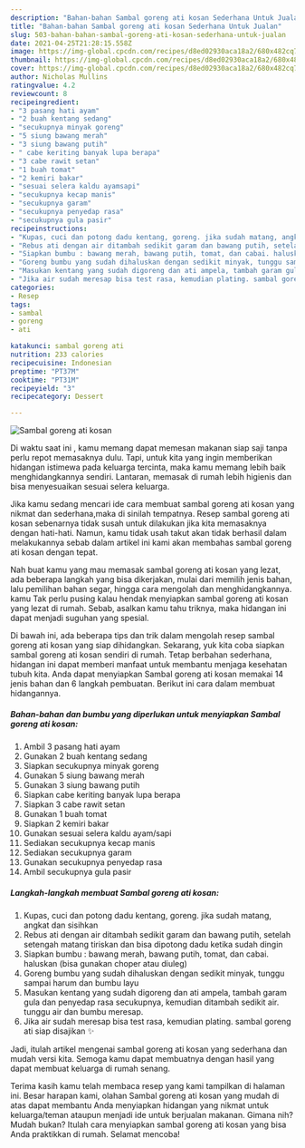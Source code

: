 ```yaml
---
description: "Bahan-bahan Sambal goreng ati kosan Sederhana Untuk Jualan"
title: "Bahan-bahan Sambal goreng ati kosan Sederhana Untuk Jualan"
slug: 503-bahan-bahan-sambal-goreng-ati-kosan-sederhana-untuk-jualan
date: 2021-04-25T21:28:15.558Z
image: https://img-global.cpcdn.com/recipes/d8ed02930aca18a2/680x482cq70/sambal-goreng-ati-kosan-foto-resep-utama.jpg
thumbnail: https://img-global.cpcdn.com/recipes/d8ed02930aca18a2/680x482cq70/sambal-goreng-ati-kosan-foto-resep-utama.jpg
cover: https://img-global.cpcdn.com/recipes/d8ed02930aca18a2/680x482cq70/sambal-goreng-ati-kosan-foto-resep-utama.jpg
author: Nicholas Mullins
ratingvalue: 4.2
reviewcount: 8
recipeingredient:
- "3 pasang hati ayam"
- "2 buah kentang sedang"
- "secukupnya minyak goreng"
- "5 siung bawang merah"
- "3 siung bawang putih"
- " cabe keriting banyak lupa berapa"
- "3 cabe rawit setan"
- "1 buah tomat"
- "2 kemiri bakar"
- "sesuai selera kaldu ayamsapi"
- "secukupnya kecap manis"
- "secukupnya garam"
- "secukupnya penyedap rasa"
- "secukupnya gula pasir"
recipeinstructions:
- "Kupas, cuci dan potong dadu kentang, goreng. jika sudah matang, angkat dan sisihkan"
- "Rebus ati dengan air ditambah sedikit garam dan bawang putih, setelah setengah matang tiriskan dan bisa dipotong dadu ketika sudah dingin"
- "Siapkan bumbu : bawang merah, bawang putih, tomat, dan cabai. haluskan (bisa gunakan choper atau diuleg)"
- "Goreng bumbu yang sudah dihaluskan dengan sedikit minyak, tunggu sampai harum dan bumbu layu"
- "Masukan kentang yang sudah digoreng dan ati ampela, tambah garam gula dan penyedap rasa secukupnya, kemudian ditambah sedikit air. tunggu air dan bumbu meresap."
- "Jika air sudah meresap bisa test rasa, kemudian plating. sambal goreng ati siap disajikan ✨"
categories:
- Resep
tags:
- sambal
- goreng
- ati

katakunci: sambal goreng ati 
nutrition: 233 calories
recipecuisine: Indonesian
preptime: "PT37M"
cooktime: "PT31M"
recipeyield: "3"
recipecategory: Dessert

---
```



![Sambal goreng ati kosan](https://img-global.cpcdn.com/recipes/d8ed02930aca18a2/680x482cq70/sambal-goreng-ati-kosan-foto-resep-utama.jpg)

Di waktu  saat ini , kamu memang dapat memesan makanan siap saji tanpa perlu repot memasaknya dulu. Tapi, untuk kita yang ingin memberikan hidangan istimewa pada keluarga tercinta, maka kamu memang lebih baik menghidangkannya sendiri. Lantaran, memasak di rumah lebih higienis dan bisa menyesuaikan sesuai selera keluarga.

Jika kamu sedang mencari ide cara membuat sambal goreng ati kosan yang nikmat dan sederhana,maka di sinilah tempatnya. Resep sambal goreng ati kosan  sebenarnya tidak susah untuk dilakukan jika kita memasaknya dengan hati-hati. Namun, kamu tidak usah takut akan tidak berhasil dalam melakukannya 
sebab dalam artikel ini kami akan membahas sambal goreng ati kosan dengan tepat.  



Nah buat kamu yang mau memasak sambal goreng ati kosan yang lezat, ada beberapa langkah yang bisa dikerjakan, mulai dari memilih jenis bahan, lalu pemilihan bahan segar, hingga cara mengolah dan menghidangkannya. kamu Tak perlu pusing kalau hendak menyiapkan sambal goreng ati kosan yang lezat di rumah. Sebab, asalkan kamu  tahu triknya, maka hidangan ini dapat menjadi suguhan yang spesial.

Di bawah ini, ada beberapa tips dan trik dalam mengolah resep sambal goreng ati kosan yang siap dihidangkan. Sekarang, yuk kita coba siapkan sambal goreng ati kosan sendiri di rumah. Tetap berbahan sederhana, hidangan ini dapat memberi manfaat untuk membantu menjaga kesehatan tubuh kita. Anda dapat menyiapkan Sambal goreng ati kosan memakai 14 jenis bahan dan 6 langkah pembuatan. Berikut ini cara dalam membuat hidangannya.

<!--inarticleads1-->

##### Bahan-bahan dan bumbu yang diperlukan untuk menyiapkan Sambal goreng ati kosan:

1. Ambil 3 pasang hati ayam
1. Gunakan 2 buah kentang sedang
1. Siapkan secukupnya minyak goreng
1. Gunakan 5 siung bawang merah
1. Gunakan 3 siung bawang putih
1. Siapkan  cabe keriting banyak lupa berapa
1. Siapkan 3 cabe rawit setan
1. Gunakan 1 buah tomat
1. Siapkan 2 kemiri bakar
1. Gunakan sesuai selera kaldu ayam/sapi
1. Sediakan secukupnya kecap manis
1. Sediakan secukupnya garam
1. Gunakan secukupnya penyedap rasa
1. Ambil secukupnya gula pasir




<!--inarticleads2-->

##### Langkah-langkah membuat Sambal goreng ati kosan:

1. Kupas, cuci dan potong dadu kentang, goreng. jika sudah matang, angkat dan sisihkan
1. Rebus ati dengan air ditambah sedikit garam dan bawang putih, setelah setengah matang tiriskan dan bisa dipotong dadu ketika sudah dingin
1. Siapkan bumbu : bawang merah, bawang putih, tomat, dan cabai. haluskan (bisa gunakan choper atau diuleg)
1. Goreng bumbu yang sudah dihaluskan dengan sedikit minyak, tunggu sampai harum dan bumbu layu
1. Masukan kentang yang sudah digoreng dan ati ampela, tambah garam gula dan penyedap rasa secukupnya, kemudian ditambah sedikit air. tunggu air dan bumbu meresap.
1. Jika air sudah meresap bisa test rasa, kemudian plating. sambal goreng ati siap disajikan ✨




Jadi, itulah artikel mengenai  sambal goreng ati kosan  yang sederhana dan mudah versi kita. Semoga kamu dapat membuatnya dengan hasil yang dapat membuat keluarga di rumah senang. 

Terima kasih kamu telah membaca resep yang kami tampilkan di halaman ini. Besar harapan kami, olahan  Sambal goreng ati kosan yang mudah di atas dapat membantu Anda menyiapkan hidangan yang nikmat untuk keluarga/teman ataupun menjadi ide untuk berjualan makanan. Gimana nih? Mudah bukan? Itulah cara menyiapkan sambal goreng ati kosan yang bisa Anda praktikkan di rumah. Selamat mencoba!

